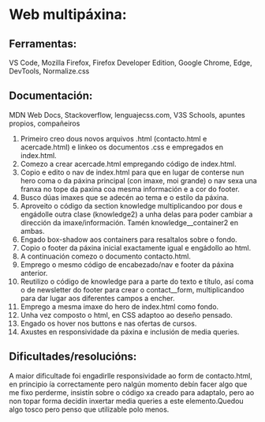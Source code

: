 # Web multipáxina:

## Ferramentas: 
VS Code, Mozilla Firefox, Firefox Developer Edition, Google Chrome, Edge, DevTools, Normalize.css

## Documentación:
MDN Web Docs, Stackoverflow, lenguajecss.com, V3S Schools, apuntes propios, compañeiros 


1. Primeiro creo dous novos arquivos .html (contacto.html e acercade.html) e linkeo os documentos .css e empregados en index.html.
2. Comezo a crear acercade.html empregando código de index.html.
3. Copio e edito o nav de index.html para que en lugar de conterse nun hero coma o da páxina principal (con imaxe, moi grande) o nav sexa una franxa no tope da paxina coa mesma información e a cor do footer.
4. Busco dúas imaxes que se adecén ao tema e o estilo da páxina.
5. Aproveito o código da section knowledge multiplicandoo por dous e engádolle outra clase (knowledge2) a unha delas para poder cambiar a dirección da imaxe/información. Tamén knowledge__container2 en ambas.
6. Engado box-shadow aos containers para resaltalos sobre o fondo.
7. Copio o footer da páxina inicial exactamente igual e engádollo ao html.
8. A continuación comezo o documento contacto.html.
9. Emprego o mesmo código de encabezado/nav e footer da páxina anterior.
10. Reutilizo o código de knowledge para a parte do texto e título, así coma o de newsletter do footer para crear o contact__form, multiplicandoo para dar lugar aos diferentes campos a encher.
11. Emprego a mesma imaxe do hero de index.html como fondo.
12. Unha vez composto o html, en CSS adaptoo ao deseño pensado.
13. Engado os hover nos buttons e nas ofertas de cursos.
14. Axustes en responsividade da páxina e inclusión de media queries.


## Dificultades/resolucións: 
A maior dificultade foi engadirlle responsividade ao form de contacto.html, en principio ía correctamente pero nalgún momento debín facer algo que me fixo perderme, insistín sobre o código xa creado para adaptalo, pero ao non topar forma decidín inxertar media queries a este elemento.Quedou algo tosco pero penso que utilizable polo menos.

